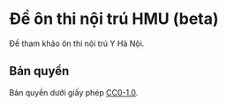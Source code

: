 # Đề ôn thi nội trú HMU (beta)

Đề tham khảo ôn thi nội trú Y Hà Nội.

## Bản quyền

Bản quyền dưới giấy phép [CC0-1.0](LICENSE).

